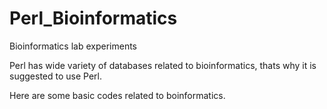 # Perl_Bioinformatics
Bioinformatics lab experiments

Perl has wide variety of databases related to bioinformatics, thats why it is suggested to use Perl.

Here are some basic codes related to boinformatics.
